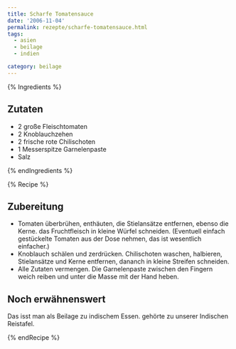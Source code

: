 ```yaml
---
title: Scharfe Tomatensauce
date: '2006-11-04'
permalink: rezepte/scharfe-tomatensauce.html
tags:
  - asien
  - beilage
  - indien

category: beilage
---
```


{% Ingredients %}

## Zutaten

- 2 große Fleischtomaten
- 2 Knoblauchzehen
- 2 frische rote Chilischoten
- 1 Messerspitze Garnelenpaste
- Salz

{% endIngredients %}

{% Recipe %}

## Zubereitung

- Tomaten überbrühen, enthäuten, die Stielansätze entfernen, ebenso die Kerne. das Fruchtfleisch in kleine Würfel schneiden. (Eventuell einfach gestückelte Tomaten aus der Dose nehmen, das ist wesentlich einfacher.)
- Knoblauch schälen und zerdrücken. Chilischoten waschen, halbieren, Stielansätze und Kerne entfernen, dananch in kleine Streifen schneiden.
- Alle Zutaten vermengen. Die Garnelenpaste zwischen den Fingern weich reiben und unter die Masse mit der Hand heben.

## Noch erwähnenswert

Das isst man als Beilage zu indischem Essen. gehörte zu unserer Indischen Reistafel.

{% endRecipe %}
